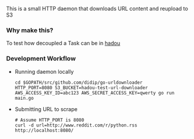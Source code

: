 This is a small HTTP daemon that downloads URL content and reupload to S3


### Why make this?

To test how decoupled a Task can be in [hadou](https://github.com/didip/hadou)


### Development Workflow

* Running daemon locally

    ```
    cd $GOPATH/src/github.com/didip/go-urldownloader
    HTTP_PORT=8080 S3_BUCKET=hadou-test-url-downloader AWS_ACCESS_KEY_ID=abc123 AWS_SECRET_ACCESS_KEY=qwerty go run main.go
    ```

* Submitting URL to scrape

    ```
    # Assume HTTP_PORT is 8080
    curl -d url=http://www.reddit.com/r/python.rss http://localhost:8080/
    ```